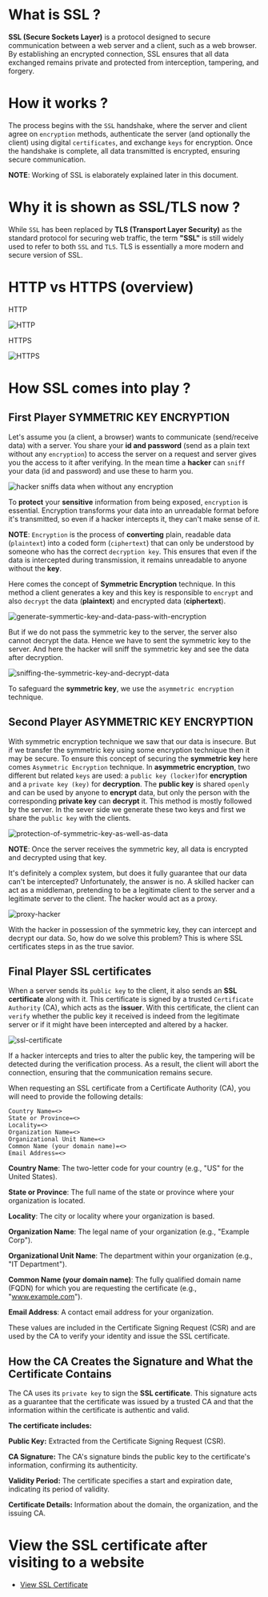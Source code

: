 # What is SSL ?
**SSL (Secure Sockets Layer)** is a protocol designed to secure communication between a web server and a client, such as a web browser. By establishing an encrypted connection, SSL ensures that all data exchanged remains private and protected from interception, tampering, and forgery.

# How it works ? 
The process begins with the `SSL` handshake, where the server and client agree on `encryption` methods, authenticate the server (and optionally the client) using digital `certificates`, and exchange `keys` for encryption. Once the handshake is complete, all data transmitted is encrypted, ensuring secure communication. 

**NOTE**: Working of SSL is elaborately explained later in this document.

# Why it is shown as SSL/TLS now ?
While `SSL` has been replaced by **TLS (Transport Layer Security)** as the standard protocol for securing web traffic, the term **"SSL"** is still widely used to refer to both `SSL` and `TLS`. TLS is essentially a more modern and secure version of SSL.

# HTTP vs HTTPS (overview)

HTTP

![HTTP](https://github.com/REZ-OAN/Security_Verse/tree/main/images/ssl/http-not-secure.png)

HTTPS

![HTTPS](https://github.com/REZ-OAN/Security_Verse/tree/main/images/ssl/https-secure.png)

# How SSL comes into play ?

## First Player SYMMETRIC KEY ENCRYPTION

Let's assume you (a client, a browser) wants to communicate (send/receive data) with a server. You share your **id and password** (send as a plain text without any `encryption`) to access the server on a request and server gives you the access to it after verifying. In the mean time a **hacker** can `sniff` your data (id and password) and use these to harm you.

![hacker sniffs data when without any encryption](https://github.com/REZ-OAN/Security_Verse/tree/main/images/ssl/without-encryption.png)

To **protect** your **sensitive** information from being exposed, `encryption` is essential. Encryption transforms your data into an unreadable format before it's transmitted, so even if a hacker intercepts it, they can't make sense of it. 

**NOTE**: `Encryption` is the process of **converting** plain, readable data (`plaintext`) into a coded form (`ciphertext`) that can only be understood by someone who has the correct `decryption key`. This ensures that even if the data is intercepted during transmission, it remains unreadable to anyone without the **key**.

Here comes the concept of **Symmetric Encryption** technique. In this method a client generates a key and this key is responsible to `encrypt` and also `decrypt` the data (**plaintext**) and encrypted data (**ciphertext**).

![generate-symmertic-key-and-data-pass-with-encryption](https://github.com/REZ-OAN/Security_Verse/tree/main/images/ssl/symmetric-key-gen-data-pass.png)

But if we do not pass the symmetric key to the server, the server also cannot decrypt the data. Hence we have to sent the symmetric key to the server. And here the hacker will sniff the symmetric key and see the data after decryption.

![sniffing-the-symmetric-key-and-decrypt-data](https://github.com/REZ-OAN/Security_Verse/tree/main/images/ssl/symmetric-key-sniffed.png)

To safeguard the **symmetric key**, we use the `asymmetric encryption` technique.

## Second Player ASYMMETRIC KEY ENCRYPTION

With symmetric encryption technique we saw that our data is insecure. But if we transfer the symmetric key using some encryption technique then it may be secure. To ensure this concept of securing the **symmetric key** here comes `Asymmetric Encryption` technique. In **asymmetric encryption**, two different but related `keys` are used: a `public key (locker)`for **encryption** and a `private key (key)` for **decryption**. The **public key** is shared `openly` and can be used by anyone to **encrypt** data, but only the person with the corresponding **private key** can **decrypt** it. This method is mostly followed by the server. In the sever side we generate these two keys and first we share the `public key` with the clients.

![protection-of-symmetric-key-as-well-as-data](https://github.com/REZ-OAN/Security_Verse/tree/main/images/ssl/with-both.png)

**NOTE**: Once the server receives the symmetric key, all data is encrypted and decrypted using that key.

It's definitely a complex system, but does it fully guarantee that our data can't be intercepted? Unfortunately, the answer is no. A skilled hacker can act as a middleman, pretending to be a legitimate client to the server and a legitimate server to the client. The hacker would act as a proxy. 

![proxy-hacker](https://github.com/REZ-OAN/Security_Verse/tree/main/images/ssl/proxy-hacker.png)

With the hacker in possession of the symmetric key, they can intercept and decrypt our data. So, how do we solve this problem? This is where SSL certificates steps in as the true savior.

## Final Player SSL certificates

When a server sends its `public key` to the client, it also sends an **SSL certificate** along with it. This certificate is signed by a trusted `Certificate Authority` (CA), which acts as the **issuer**. With this certificate, the client can `verify` whether the public key it received is indeed from the legitimate server or if it might have been intercepted and altered by a hacker.

![ssl-certificate](https://github.com/REZ-OAN/Security_Verse/tree/main/images/ssl/ssl-certificate.png)

If a hacker intercepts and tries to alter the public key, the tampering will be detected during the verification process. As a result, the client will abort the connection, ensuring that the communication remains secure.

When requesting an SSL certificate from a Certificate Authority (CA), you will need to provide the following details:

```
Country Name=<>
State or Province=<>
Locality=<>
Organization Name=<>
Organizational Unit Name=<>
Common Name (your domain name)=<>
Email Address=<>
```
**Country Name**: The two-letter code for your country (e.g., "US" for the United States).

**State or Province**: The full name of the state or province where your organization is located.

**Locality**: The city or locality where your organization is based.

**Organization Name**: The legal name of your organization (e.g., "Example Corp").

**Organizational Unit Name**: The department within your organization (e.g., "IT Department").

**Common Name (your domain name)**: The fully qualified domain name (FQDN) for which you are requesting the certificate (e.g., "www.example.com").

**Email Address**: A contact email address for your organization.

These values are included in the Certificate Signing Request (CSR) and are used by the CA to verify your identity and issue the SSL certificate.


## How the CA Creates the Signature and What the Certificate Contains
The CA uses its `private key` to sign the **SSL certificate**. This signature acts as a guarantee that the certificate was issued by a trusted CA and that the information within the certificate is authentic and valid.

**The certificate includes:**

**Public Key:** Extracted from the Certificate Signing Request (CSR).

**CA Signature:** The CA's signature binds the public key to the certificate's information, confirming its authenticity.

**Validity Period:** The certificate specifies a start and expiration date, indicating its period of validity.

**Certificate Details:** Information about the domain, the organization, and the issuing CA.

# View the SSL certificate after visiting to a website

- [View SSL Certificate](https://github.com/REZ-OAN/Security_Verse/tree/main/docs/CheckSSLCertification.md)